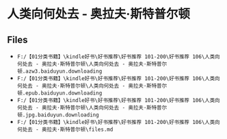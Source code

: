 # 人类向何处去 - 奥拉夫·斯特普尔顿

## Files

- `F:/【01分类书籍】\kindle好书\好书推荐\好书推荐 101-200\好书推荐 106\人类向何处去 - 奥拉夫·斯特普尔顿\人类向何处去 - 奥拉夫·斯特普尔顿.azw3.baiduyun.downloading`
- `F:/【01分类书籍】\kindle好书\好书推荐\好书推荐 101-200\好书推荐 106\人类向何处去 - 奥拉夫·斯特普尔顿\人类向何处去 - 奥拉夫·斯特普尔顿.epub.baiduyun.downloading`
- `F:/【01分类书籍】\kindle好书\好书推荐\好书推荐 101-200\好书推荐 106\人类向何处去 - 奥拉夫·斯特普尔顿\人类向何处去 - 奥拉夫·斯特普尔顿.jpg.baiduyun.downloading`
- `F:/【01分类书籍】\kindle好书\好书推荐\好书推荐 101-200\好书推荐 106\人类向何处去 - 奥拉夫·斯特普尔顿\files.md`
